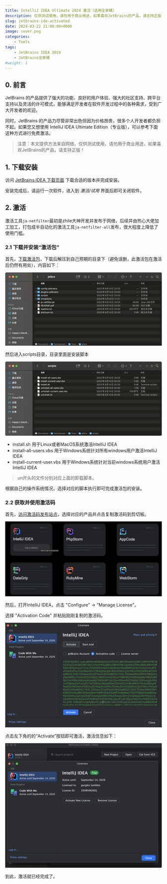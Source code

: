 ```yaml
---
title: IntelliJ IDEA Ultimate 2024 激活（适用全家桶）
description: 仅供测试使用，请勿用于商业用途，如果喜欢JetBrains的产品，请支持正版！
slug: jetbrains-ide-activated
date: 2024-03-22 21:00:00+0000
image: cover.png
categories:
    - Tools
tags:
    - JetBrains IDEA 2024
    - JetBrains全家桶
#weight: 1  
---
```


## 0. 前言

JetBrains 的产品提供了强大的功能、良好的用户体验、强大的社区支持、跨平台支持以及灵活的许可模式，能够满足开发者在软件开发过程中的各种需求，受到广大开发者的欢迎。

同时，JetBrains 的产品力尽管非常出色但因为价格昂贵，很多个人开发者都负担不起。如果您又想使用 IntelliJ IDEA Ultimate Edition（专业版），可以参考下面这种方式进行免费激活。

>注意：本文提供方法来自网络，仅供测试使用，请勿用于商业用途，如果喜欢JetBrains的产品，请支持正版！

## 1. 下载安装

访问 [JetBrains IDEA 下载页面](https://www.jetbrains.com/zh-cn/idea/download) 下载合适的版本并完成安装。

安装完成后，请运行一次软件，进入到 *激活/试用* 界面后即可关闭软件。



## 2. 激活

激活工具`ja-netfilter`最初是zhile大神开发并发布于网络，后续并由热心大佬加工加工，打包成半自动化的激活工具`ja-netfilter-all`发布，很大程度上降低了使用门槛。

### 2.1 下载并安装“激活包”

首先，[下载激活包](https://cloudflare-ipfs.com/ipfs/bafybeiawsvnhqx5o2aqa37pvq7brlk7vqj2cpty3b5xac655bxbpqbpkq4/files/jetbra-ded4f9dc4fcb60294b21669dafa90330f2713ce4.zip)，下载后解压到自己预期的目录下（避免误删，此激活包在激活后仍然有用处），内容如下：

![](image.png)

然后进入scripts目录，目录里面是安装脚本

![](image-1.png)

- install.sh 用于Linux或者MacOS系统激活IntelliJ IDEA
- install-all-users.vbs 用于Windows系统针对所有windows用户激活IntelliJ IDEA
- install-current-user.vbs 用于Windows系统针对当前windows系统用户激活IntelliJ IDEA

>un开头的文件分别对应上面的卸载脚本。

根据自己的操作系统情况，选择对应的脚本执行即可完成激活包的安装。

### 2.2 获取并使用激活码

首先，[访问激活码发布站点](https://cloudflare-ipfs.com/ipfs/bafybeiawsvnhqx5o2aqa37pvq7brlk7vqj2cpty3b5xac655bxbpqbpkq4/)，选择对应的产品并点击复制激活码到剪切板。

![](image-2.png)

然后，打开IntelliJ IDEA，点击 "Configure" -> "Manage License"。

选择 "Activation Code" 并粘贴刚刚复制的激活码。

![](image-3.png)

点击左下角的的“Activate”按钮即可激活，激活信息如下：

![](image-4.png)

到此，激活就已经完成了。
